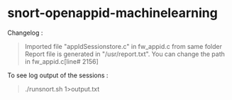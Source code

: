 # snort-openappid-machinelearning

Changelog :

> Imported file "appIdSessionstore.c" in fw_appid.c from same folder 
> Report file is generated in "/usr/report.txt". You can change the path in fw_appid.c[line# 2156]


To see log output of the sessions : 

> ./runsnort.sh 1>output.txt

